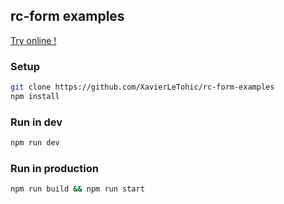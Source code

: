## rc-form examples

[Try online !](https://rc-form-examples.now.sh)

### Setup
```bash
git clone https://github.com/XavierLeTohic/rc-form-examples
npm install
```

### Run in dev
```bash
npm run dev
```

### Run in production
```bash
npm run build && npm run start
```